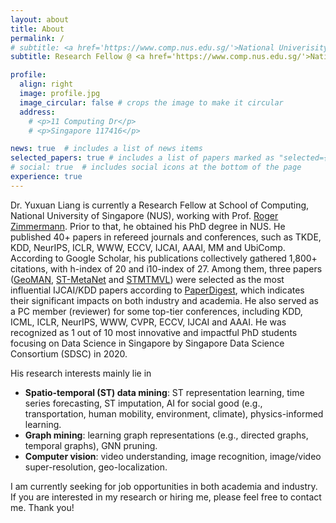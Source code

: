 ```yaml
---
layout: about
title: About
permalink: /
# subtitle: <a href='https://www.comp.nus.edu.sg/'>National Univerisity of Singapore</a>. 11 Computing Dr, Singapore 117416.
subtitle: Research Fellow @ <a href='https://www.comp.nus.edu.sg/'>National Univerisity of Singapore</a>

profile:
  align: right
  image: profile.jpg
  image_circular: false # crops the image to make it circular
  address: 
    # <p>11 Computing Dr</p>
    # <p>Singapore 117416</p>

news: true  # includes a list of news items
selected_papers: true # includes a list of papers marked as "selected={true}"
# social: true  # includes social icons at the bottom of the page
experience: true
---
```


Dr. Yuxuan Liang is currently a Research Fellow at School of Computing, National University of Singapore (NUS), working with Prof. [Roger Zimmermann](https://www.comp.nus.edu.sg/cs/people/rogerz). Prior to that, he obtained his PhD degree in NUS. He published 40+ papers in refereed journals and conferences, such as TKDE, KDD, NeurIPS, ICLR, WWW, ECCV, IJCAI, AAAI, MM and UbiComp. According to Google Scholar, his publications collectively gathered 1,800+ citations, with h-index of 20 and i10-index of 27. Among them, three papers ([GeoMAN](https://www.ijcai.org/Proceedings/2018/0476.pdf), [ST-MetaNet](http://urban-computing.com/pdf/kdd_2019_camera_ready_ST_MetaNet.pdf) and [STMTMVL](https://www.microsoft.com/en-us/research/wp-content/uploads/2016/06/ijcai16-Zheng-water-quality.pdf)) were selected as the most influential IJCAI/KDD papers according to [PaperDigest](https://www.paperdigest.org/2022/02/most-influential-ijcai-papers-2022-02/), which indicates their significant impacts on both industry and academia. He also served as a PC member (reviewer) for some top-tier conferences, including KDD, ICML, ICLR, NeurIPS, WWW, CVPR, ECCV, IJCAI and AAAI. He was recognized as 1 out of 10 most innovative and impactful PhD students focusing on Data Science in Singapore by Singapore Data Science Consortium (SDSC) in 2020.

His research interests mainly lie in
- **Spatio-temporal (ST) data mining**: ST representation learning, time series forecasting, ST imputation, AI for social good (e.g., transportation, human mobility, environment, climate), physics-informed learning.
- **Graph mining**: learning graph representations (e.g., directed graphs, temporal graphs), GNN pruning.
- **Computer vision**: video understanding, image recognition, image/video super-resolution, geo-localization.

I am currently seeking for job opportunities in both academia and industry. If you are interested in my research or hiring me, please feel free to contact me. Thank you!

<!-- Write your biography here. Tell the world about yourself. Link to your favorite [subreddit](http://reddit.com). You can put a picture in, too. The code is already in, just name your picture `prof_pic.jpg` and put it in the `img/` folder.

Put your address / P.O. box / other info right below your picture. You can also disable any these elements by editing `profile` property of the YAML header of your `_pages/about.md`. Edit `_bibliography/papers.bib` and Jekyll will render your [publications page](/al-folio/publications/) automatically.

Link to your social media connections, too. This theme is set up to use [Font Awesome icons](http://fortawesome.github.io/Font-Awesome/) and [Academicons](https://jpswalsh.github.io/academicons/), like the ones below. Add your Facebook, Twitter, LinkedIn, Google Scholar, or just disable all of them. -->
